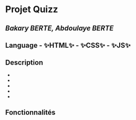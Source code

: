 # Projet  Quizz
## _Bakary BERTE, Abdoulaye BERTE_
## Language  - ✨HTML✨ - ✨CSS✨ - ✨JS✨
## Description 
- 
- 
- 
- 
- 

## Fonctionnalités 
